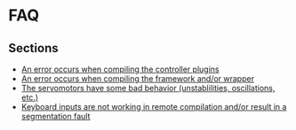 # FAQ

## Sections

- [An error occurs when compiling the controller plugins](an-error-occurs-when-compiling-the-controller-plugins.md)
- [An error occurs when compiling the framework and/or wrapper](an-error-occurs-when-compiling-the-framework-and-or-wrapper.md)
- [The servomotors have some bad behavior (unstablilities, oscillations, etc.)](the-servomotors-have-some-bad-behavior-unstablilities-oscillations-etc.md)
- [Keyboard inputs are not working in remote compilation and/or result in a segmentation fault](keyboard-inputs-are-not-working-in-remote-compilation-and-or-result-in-a-segmentation-fault.md)
